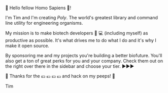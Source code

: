 :wave: Hello fellow Homo Sapiens :walking:! 

I'm Tim and I'm creating _Poly_. The world's greatest library and command line utility for engineering organisms.

My mission is to make biotech developers :dna: :computer: (including myself) as productive as possible. It's what drives me to do what I do and it's why I make it open source.

By sponsoring me and my projects you're building a better biofuture. You'll also get a ton of great perks for you and your company. Check them out on the right over there in the sidebar and choose your tier. :arrow_forward::arrow_forward::arrow_forward:

:metal: Thanks for the :dollar: :euro: :yen: :pound: and hack on my peeps! :metal: 

Tim
